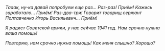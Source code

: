 _Тааак, ну-ка давай попробуем еще раз... Раз-раз! Приём! Кажись заработало... Приём! Раз-два-три! Говорит товарищ сержант Полтавченко Игорь Васильевич... Приём!_

_Я радист Советской армии, у нас сейчас 1941 год. Нам срочно нужна ваша помощь!_

_Повторяю, нам срочно нужна помощь! Как меня слышно? Хорошо?_
